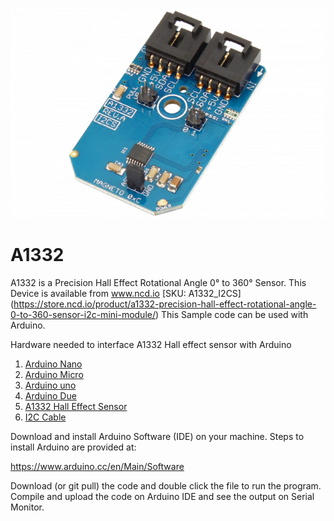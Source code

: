 
[![A1332](A1332_I2C.png)](https://store.ncd.io/product/a1332-precision-hall-effect-rotational-angle-0-to-360-sensor-i2c-mini-module/)

#  A1332
A1332 is a Precision Hall Effect Rotational Angle 0° to 360° Sensor.
This Device is available from www.ncd.io [SKU:  A1332_I2CS]
(https://store.ncd.io/product/a1332-precision-hall-effect-rotational-angle-0-to-360-sensor-i2c-mini-module/)
This Sample code can be used with Arduino.

Hardware needed to interface A1332 Hall effect sensor with Arduino
1. <a href="https://store.ncd.io/product/i2c-shield-for-arduino-nano/">Arduino Nano</a>
2. <a href="https://store.ncd.io/product/i2c-shield-for-arduino-micro-with-i2c-expansion-port/">Arduino Micro</a>
3. <a href="https://store.ncd.io/product/i2c-shield-for-arduino-uno/">Arduino uno</a>
4. <a href="https://store.ncd.io/product/dual-i2c-shield-for-arduino-due-with-modular-communications-interface/">Arduino Due</a>
5. <a href="https://store.ncd.io/product/a1332-precision-hall-effect-rotational-angle-0-to-360-sensor-i2c-mini-module/">A1332 Hall Effect Sensor</a>
6. <a href="https://store.ncd.io/product/i%C2%B2c-cable/">I2C Cable</a>

Download and install Arduino Software (IDE) on your machine. Steps to install Arduino are provided at:

https://www.arduino.cc/en/Main/Software

Download (or git pull) the code and double click the file to run the program.
Compile and upload the code on Arduino IDE and see the output on Serial Monitor.

